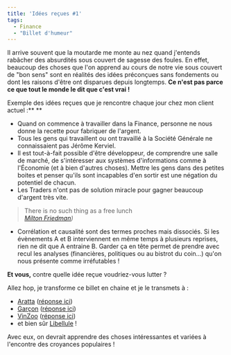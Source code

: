 ```yaml
---
title: 'Idées reçues #1'
tags:
  - Finance
  - "Billet d'humeur"
---
```


Il arrive souvent que la moutarde me monte au nez quand j'entends rabâcher des
absurdités sous couvert de sagesse des foules. En effet, beaucoup des choses que
l'on apprend au cours de notre vie sous couvert de "bon sens" sont en réalités
des idées préconçues sans fondements ou dont les raisons d'être ont disparues
depuis longtemps. **Ce n'est pas parce ce que tout le monde le dit que c'est
vrai&nbsp;!**

<!-- more -->

Exemple des idées reçues que je rencontre chaque jour chez mon client
actuel&nbsp;:\*\* \*\*

- Quand on commence à travailler dans la Finance, personne ne nous donne la
  recette pour fabriquer de l'argent.
- Tous les gens qui travaillent ou ont travaillé à la Société Générale ne
  connaissaient pas Jérôme Kerviel.
- Il est tout-à-fait possible d'être développeur, de comprendre une salle de
  marché, de s'intéresser aux systèmes d'informations comme à l'Économie (et à
  bien d'autres choses). Mettre les gens dans des petites boites et penser
  qu'ils sont incapables d'en sortir est une négation du potentiel de chacun.
- Les Traders n'ont pas de solution miracle pour gagner beaucoup d'argent très
  vite.

> There is no such thing as a free lunch  
>  <cite>[Milton Friedman](http://fr.wikipedia.org/wiki/Milton_Friedman)) </cite>

- Corrélation et causalité sont des termes proches mais dissociés. Si les
  évènements A et B interviennent en même temps à plusieurs reprises, rien ne
  dit que A entraine B. Garder ça en tête permet de prendre avec recul les
  analyses (financières, politiques ou au bistrot du coin…) qu'on nous présente
  comme irréfutables&nbsp;!

**Et vous,** contre quelle idée reçue voudriez-vous lutter&nbsp;?

Allez hop, je transforme ce billet en chaine et je le transmets à&nbsp;:

- [Aratta](http://lifeinmuenchen.blogspot.com/)
  ([réponse ici](http://lifeinmuenchen.blogspot.com/2008/11/ides-reues.html))
- [Garçon](http://cafecroissant.fr/)
  ([réponse ici](http://cafecroissant.fr/2008/les-idees-recues-en-chaine/))
- [VinZoo](http://www.vinzblog.com/)
  ([réponse ici](http://www.vinzblog.com/idees-recues))
- et bien sûr [Libellule](http://www.lacuisinedelibellule.fr/)&nbsp;!

Avec eux, on devrait apprendre des choses intéressantes et variées à l'encontre
des croyances populaires&nbsp;!
